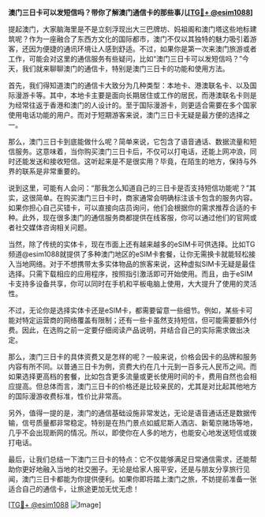 **澳门三日卡可以发短信吗？带你了解澳门通信卡的那些事儿[[TG💪+ @esim1088](https://t.me/s/esim1088)]**

提起澳门，大家脑海里是不是立刻浮现出大三巴牌坊、妈祖阁和澳门塔这些地标建筑呢？作为一座融合了东西方文化的国际都市，澳门不仅以其独特的魅力吸引着游客，还因为便捷的通讯环境让人感到舒适。不过，如果你是第一次来澳门旅游或者工作，可能会对这里的通信服务有些疑问，比如“澳门三日卡可以发短信吗？”今天，我们就来聊聊澳门的通信卡，特别是澳门三日卡的功能和使用方法。

首先，我们得知道澳门的通信卡大致分为几种类型：本地卡、港澳联名卡、以及国际漫游卡等。其中，本地卡主要是面向长期居住或工作的居民，而港澳联名卡则是为经常往返于香港和澳门的人设计的。至于国际漫游卡，则更适合需要在多个国家使用电话功能的用户。而对于短期游客来说，澳门三日卡无疑是最方便的选择之一。

那么，澳门三日卡到底能做什么呢？简单来说，它包含了语音通话、数据流量和短信服务。这意味着，当你购买澳门三日卡后，不仅可以打电话，还能上网冲浪，同时还能发送和接收短信。这听起来是不是很实用？毕竟，在陌生的地方，保持与外界的联系是非常重要的。

说到这里，可能有人会问：“那我怎么知道自己的三日卡是否支持短信功能呢？”其实，这很简单。在购买澳门三日卡时，商家通常会明确标注该卡包含的服务内容。如果你担心自己买错卡，可以直接向店员询问，他们会根据你的需求推荐合适的卡种。此外，现在很多澳门的通信服务商都提供在线客服，你可以通过他们的官网或者社交媒体咨询相关问题。

当然，除了传统的实体卡，现在市面上还有越来越多的eSIM卡可供选择。比如TG频道@esim1088就提供了多种澳门地区的eSIM卡套餐，让你无需换卡就能轻松接入当地网络。对于不想携带太多实体物品的旅客来说，这种虚拟SIM卡无疑是最佳选择。只需下载相应的应用程序，按照指引激活即可开始使用。而且，由于eSIM卡支持多设备共享，你可以同时在手机和平板电脑上使用，大大提升了使用的灵活性。

不过，无论你是选择实体卡还是eSIM卡，都需要留意一些细节。例如，某些卡可能对特定运营商的网络覆盖有限制；还有一些卡虽然支持短信，但可能需要额外付费。因此，在选购之前一定要仔细阅读产品说明，并结合自己的实际需求做出决定。

那么，澳门三日卡的具体资费又是怎样的呢？一般来说，价格会因卡的品牌和服务内容有所不同。以普通三日卡为例，资费大约在几十元到一百多元人民币之间。而如果选择更高档的套餐，比如包含更多流量或更长使用时间的卡，费用自然也会相应提高。但总体而言，澳门三日卡的价格还是比较亲民的，尤其是对比起其他地方的国际漫游收费标准，性价比非常高。

另外，值得一提的是，澳门的通信基础设施非常发达，无论是语音通话还是数据传输，信号质量都非常稳定。特别是在热门景点如威尼斯人酒店、新葡京赌场等地，几乎不会出现断网的情况。所以，即使你在人多的地方，也能安心地发送短信或拨打电话。

最后，让我们总结一下澳门三日卡的特点：它不仅能够满足日常通信需求，还能帮助你更好地融入当地的社交圈子。无论是给家人报平安，还是与朋友分享旅行见闻，澳门三日卡都能为你提供便利。如果你即将踏上澳门之旅，不妨提前准备一张适合自己的通信卡，让旅途更加无忧无虑！

[[TG💪+ @esim1088](https://t.me/s/esim1088) ![Image](https://i.postimg.cc/4NQfJmqS/Snipaste-2025-05-13-00-14-12.png)]